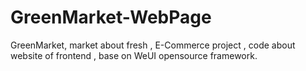# GreenMarket-WebPage
GreenMarket, market about fresh , E-Commerce project , code about website of frontend , base on WeUI opensource framework.
